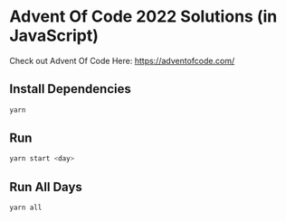 # Advent Of Code 2022 Solutions (in JavaScript)

Check out Advent Of Code Here: https://adventofcode.com/

## Install Dependencies

```bash
yarn
```

## Run

```bash
yarn start <day>
```

## Run All Days
```bash
yarn all
```
